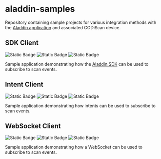 # aladdin-samples

Repository containing sample projects for various integration methods with the [Aladdin application](https://github.com/datalogic/aladdin) and associated CODiScan device.

## SDK Client
![Static Badge](https://img.shields.io/badge/Android-green?logo=android)  ![Static Badge](https://img.shields.io/badge/minSDK-21-purple)  ![Static Badge](https://img.shields.io/badge/Java-007396)

Sample application demonstrating how the [Aladdin SDK](https://github.com/datalogic/aladdin-app-sdk) can be used to subscribe to scan events.

## Intent Client
![Static Badge](https://img.shields.io/badge/Android-green?logo=android) ![Static Badge](https://img.shields.io/badge/minSDK-21-purple) ![Static Badge](https://img.shields.io/badge/Java-007396)

Sample application demonstrating how intents can be used to subscribe to scan events.

## WebSocket Client
![Static Badge](https://img.shields.io/badge/Android-green?logo=android) ![Static Badge](https://img.shields.io/badge/minSDK-26-purple) ![Static Badge](https://img.shields.io/badge/Kotlin-27282c?logo=kotlin)

Sample application demonstrating how a WebSocket can be used to subscribe to scan events.

